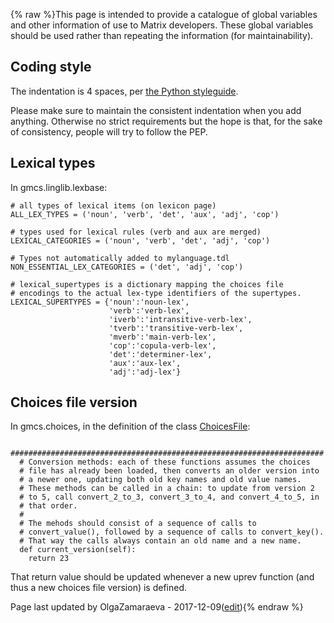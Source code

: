 {% raw %}This page is intended to provide a catalogue of global variables and
other information of use to Matrix developers. These global variables
should be used rather than repeating the information (for
maintainability).

## Coding style

The indentation is 4 spaces, per [the Python
styleguide](https://www.python.org/dev/peps/pep-0008/).

Please make sure to maintain the consistent indentation when you add
anything. Otherwise no strict requirements but the hope is that, for the
sake of consistency, people will try to follow the PEP.

## Lexical types

In gmcs.linglib.lexbase:

    # all types of lexical items (on lexicon page)
    ALL_LEX_TYPES = ('noun', 'verb', 'det', 'aux', 'adj', 'cop')
    
    # types used for lexical rules (verb and aux are merged)
    LEXICAL_CATEGORIES = ('noun', 'verb', 'det', 'adj', 'cop')
    
    # Types not automatically added to mylanguage.tdl
    NON_ESSENTIAL_LEX_CATEGORIES = ('det', 'adj', 'cop')
    
    # lexical_supertypes is a dictionary mapping the choices file
    # encodings to the actual lex-type identifiers of the supertypes.
    LEXICAL_SUPERTYPES = {'noun':'noun-lex',
                          'verb':'verb-lex',
                          'iverb':'intransitive-verb-lex',
                          'tverb':'transitive-verb-lex',
                          'mverb':'main-verb-lex',
                          'cop':'copula-verb-lex',
                          'det':'determiner-lex',
                          'aux':'aux-lex',
                          'adj':'adj-lex'}

## Choices file version

In gmcs.choices, in the definition of the class
[ChoicesFile](/ChoicesFile):

      ######################################################################
      # Conversion methods: each of these functions assumes the choices
      # file has already been loaded, then converts an older version into
      # a newer one, updating both old key names and old value names.
      # These methods can be called in a chain: to update from version 2
      # to 5, call convert_2_to_3, convert_3_to_4, and convert_4_to_5, in
      # that order.
      #
      # The mehods should consist of a sequence of calls to
      # convert_value(), followed by a sequence of calls to convert_key().
      # That way the calls always contain an old name and a new name.
      def current_version(self):
        return 23

That return value should be updated whenever a new uprev function (and
thus a new choices file version) is defined.

Page last updated by OlgaZamaraeva - 2017-12-09([edit](https://github.com/delph-in/docs/wiki/MatrixDevConventions/_edit)){% endraw %}